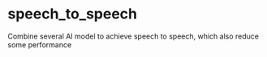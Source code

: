 # speech_to_speech
Combine several AI model to achieve speech to speech, which also reduce some performance
